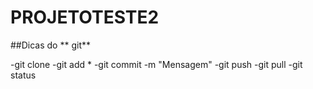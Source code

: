 # PROJETOTESTE2

##Dicas do ** git**

-git clone <URL DO GITHUB>
-git add * 
-git commit -m "Mensagem"
-git push
-git pull 
-git status
